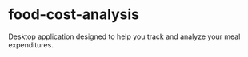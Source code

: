 # food-cost-analysis
Desktop application designed to help you track and analyze your meal expenditures.
